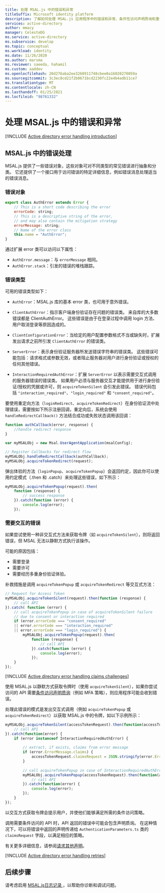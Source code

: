 ```yaml
---
title: 处理 MSAL.js 中的错误和异常
titleSuffix: Microsoft identity platform
description: 了解如何处理 MSAL.js 应用程序中的错误和异常、条件性访问声明质询和重试。
services: active-directory
author: mmacy
manager: CelesteDG
ms.service: active-directory
ms.subservice: develop
ms.topic: conceptual
ms.workload: identity
ms.date: 11/26/2020
ms.author: marsma
ms.reviewer: saeeda, hahamil
ms.custom: aaddev
ms.openlocfilehash: 20d276aba2ee3260911748cbee0a16020270059a
ms.sourcegitcommit: 3c3ec8cd21f2b0671bcd2230fc22e4b4adb11ce7
ms.translationtype: MT
ms.contentlocale: zh-CN
ms.lasthandoff: 01/25/2021
ms.locfileid: "98761332"
---
```

# <a name="handle-errors-and-exceptions-in-msaljs"></a>处理 MSAL.js 中的错误和异常

[!INCLUDE [Active directory error handling introduction](../../../includes/active-directory-develop-error-handling-introduction.md)]

## <a name="error-handling-in-msaljs"></a>MSAL.js 中的错误处理

MSAL.js 提供了一些错误对象，这些对象可对不同类型的常见错误进行抽象和分类。 它还提供了一个接口用于访问错误的特定详细信息，例如错误消息处理适当的错误消息。

### <a name="error-object"></a>错误对象

```javascript
export class AuthError extends Error {
    // This is a short code describing the error
    errorCode: string;
    // This is a descriptive string of the error,
    // and may also contain the mitigation strategy
    errorMessage: string;
    // Name of the error class
    this.name = "AuthError";
}
```

通过扩展 error 类可以访问以下属性：
- `AuthError.message`：与 `errorMessage` 相同。
- `AuthError.stack`：引发的错误的堆栈跟踪。

### <a name="error-types"></a>错误类型

可用的错误类型如下：

- `AuthError`：MSAL.js 库的基本 error 类，也可用于意外错误。

- `ClientAuthError`：指示客户端身份验证存在问题的错误类。 来自库的大多数错误都是 ClientAuthError。 这些错误是由于在登录过程中调用 login 方法、用户取消登录等原因造成的。

- `ClientConfigurationError`：当给定的用户配置参数格式不当或缺失时，扩展发出请求之前所引发 `ClientAuthError` 的错误类。

- `ServerError`：表示身份验证服务器所发送错误字符串的错误类。 这些错误可能包括：请求格式或参数无效，或者阻止服务器对用户进行身份验证或授权的任何其他错误。

- `InteractionRequiredAuthError`：扩展 `ServerError` 以表示需要交互式调用的服务器错误的错误类。 如果用户必须与服务器交互才能提供用于进行身份验证/授权的凭据或许可，则 `acquireTokenSilent` 会引发此错误。 错误代码包括 `"interaction_required"`、`"login_required"` 和 `"consent_required"`。

要使用重定向方法（`loginRedirect`、`acquireTokenRedirect`）在身份验证流中处理错误，需要按如下所示注册回调，重定向后，系统会使用 `handleRedirectCallback()` 方法结合成功或失败状态调用该回调：

```javascript
function authCallback(error, response) {
    //handle redirect response
}

var myMSALObj = new Msal.UserAgentApplication(msalConfig);

// Register Callbacks for redirect flow
myMSALObj.handleRedirectCallback(authCallback);
myMSALObj.acquireTokenRedirect(request);
```

弹出体验的方法（`loginPopup`、`acquireTokenPopup`）会返回约定，因此你可以使用约定模式（.then 和 .catch）来处理这些错误，如下所示：

```javascript
myMSALObj.acquireTokenPopup(request).then(
    function (response) {
        // success response
    }).catch(function (error) {
        console.log(error);
    });
```

### <a name="errors-that-require-interaction"></a>需要交互的错误

如果尝试使用一种非交互式方法来获取令牌（如 `acquireTokenSilent`），则将返回错误，但 MSAL 无法以静默方式执行该操作。

可能的原因包括：

- 需要登录
- 需要许可
- 需要经历多重身份验证体验。

补救措施是调用 `acquireTokenPopup` 或 `acquireTokenRedirect` 等交互式方法：

```javascript
// Request for Access Token
myMSALObj.acquireTokenSilent(request).then(function (response) {
    // call API
}).catch( function (error) {
    // call acquireTokenPopup in case of acquireTokenSilent failure
    // due to consent or interaction required
    if (error.errorCode === "consent_required"
    || error.errorCode === "interaction_required"
    || error.errorCode === "login_required") {
        myMSALObj.acquireTokenPopup(request).then(
            function (response) {
                // call API
            }).catch(function (error) {
                console.log(error);
            });
    }
});
```

[!INCLUDE [Active directory error handling claims challenges](../../../includes/active-directory-develop-error-handling-claims-challenges.md)]

使用 MSAL.js 以静默方式获取令牌时（使用 `acquireTokenSilent`），如果你尝试访问的 API 需要[条件访问声明质询](../azuread-dev/conditional-access-dev-guide.md)（例如 MFA 策略），则应用程序可能会收到错误。

处理此错误的模式是发出交互式调用（例如 `acquireTokenPopup` 或 `acquireTokenRedirect`）以获取 MSAL.js 中的令牌，如以下示例所示：

```javascript
myMSALObj.acquireTokenSilent(accessTokenRequest).then(function(accessTokenResponse) {
    // call API
}).catch(function(error) {
    if (error instanceof InteractionRequiredAuthError) {
    
        // extract, if exists, claims from error message
        if (error.ErrorMessage.claims) {
            accessTokenRequest.claimsRequest = JSON.stringify(error.ErrorMessage.claims);
        }
        
        // call acquireTokenPopup in case of InteractionRequiredAuthError failure
        myMSALObj.acquireTokenPopup(accessTokenRequest).then(function(accessTokenResponse) {
            // call API
        }).catch(function(error) {
            console.log(error);
        });
    }
});
```

以交互方式获取令牌会提示用户，并使他们能够满足所需的条件访问策略。

调用需要条件访问的 API 时，API 返回的错误中可能会包含声明质询。 在这种情况下，可以将错误中返回的声明传递给 `AuthenticationParameters.ts` 类的 `claimsRequest` 字段，以满足相应的策略。 

有关更多详细信息，请参阅[请求其他声明](active-directory-optional-claims.md)。


[!INCLUDE [Active directory error handling retries](../../../includes/active-directory-develop-error-handling-retries.md)]

## <a name="next-steps"></a>后续步骤

请考虑启用 [MSAL.js日志记录 ](msal-logging-js.md) ，以帮助你诊断和调试问题。
